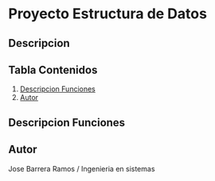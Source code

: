 # Proyecto Estructura de Datos

## Descripcion

## Tabla Contenidos
1. [Descripcion Funciones](#descripcion-funciones)
2. [Autor](#autor)

## Descripcion Funciones

## Autor
Jose Barrera Ramos / Ingenieria en sistemas